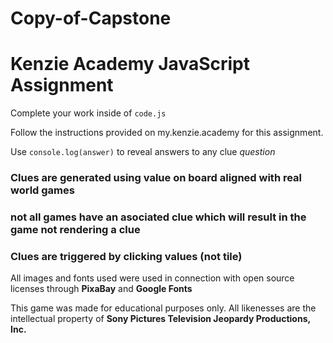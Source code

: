 # Copy-of-Capstone
# Kenzie Academy JavaScript Assignment

Complete your work inside of `code.js`

Follow the instructions provided on my.kenzie.academy for this assignment.

Use `console.log(answer)` to reveal answers to any clue *question*

### Clues are generated using value on board aligned with real world games

### not all games have an asociated clue which will result in the game not rendering a clue

### Clues are triggered by clicking values (not tile)

All images and fonts used were used in connection with open source licenses through **PixaBay** and **Google Fonts**

This game was made for educational purposes only. All likenesses are the intellectual property of **Sony Pictures Television Jeopardy Productions, Inc.**